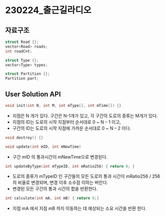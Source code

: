 # 230224_출근길라디오

## 자료구조

```cpp
struct Road {};
vector<Road> roads;
int roadCnt;

struct Type {};
vector<Type> types;

struct Partition {};
Partition part;
```

## User Solution API

```cpp
void init(int N, int M, int mType[], int mTime[]) {}
```
- 지점은 N 개가 있다. 구간은 N-1개가 있고, 각 구간의 도로의 종류는 M개가 있다.
- 지점의 ID는 도로의 시작 지점부터 순서대로 0 ~ N – 1 이고,
- 구간의 ID는 도로의 시작 지점에 가까운 순서대로 0 ~ N – 2 이다.

```cpp
void destroy() {}
```

```cpp
void update(int mID, int mNewTime)
```
- 구간 mID 의 통과시간이 mNewTime으로 변경된다.

```cpp
int updateByType(int mTypeID, int mRatio256) { return 0; }
```
- 도로의 종류가 mTypeID 인 구간들의 모든 도로의 통과 시간이 mRatio256 / 256 의 비율로 변경되며, 변경 이후 소수점 이하는 버린다.
- 변경된 모든 구간의 통과 시간의 합을 반환한다.

```cpp
int calculate(int mA, int mB) { return 0;}
```
- 지점 mA 에서 지점 mB 까지 이동하는 데 예상되는 소요 시간을 반환 한다.
